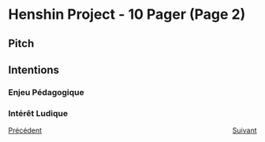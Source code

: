 # Henshin Project - 10 Pager (Page 2)

## Pitch

## Intentions
### Enjeu Pédagogique
### Intérêt Ludique


<div style="display: flex; justify-content: space-between;">
    <a style="display: inline;" href="01.md">Précédent</a>
    <a style="display: inline;" href="03.md">Suivant</a>
</div>
